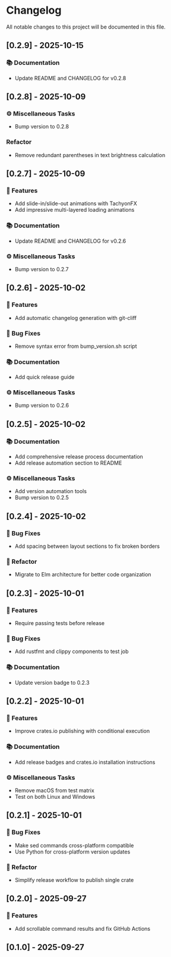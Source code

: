 # Changelog

All notable changes to this project will be documented in this file.

## [0.2.9] - 2025-10-15

### 📚 Documentation

- Update README and CHANGELOG for v0.2.8

## [0.2.8] - 2025-10-09

### ⚙️ Miscellaneous Tasks

- Bump version to 0.2.8

### Refactor

- Remove redundant parentheses in text brightness calculation

## [0.2.7] - 2025-10-09

### 🚀 Features

- Add slide-in/slide-out animations with TachyonFX
- Add impressive multi-layered loading animations

### 📚 Documentation

- Update README and CHANGELOG for v0.2.6

### ⚙️ Miscellaneous Tasks

- Bump version to 0.2.7

## [0.2.6] - 2025-10-02

### 🚀 Features

- Add automatic changelog generation with git-cliff

### 🐛 Bug Fixes

- Remove syntax error from bump_version.sh script

### 📚 Documentation

- Add quick release guide

### ⚙️ Miscellaneous Tasks

- Bump version to 0.2.6

## [0.2.5] - 2025-10-02

### 📚 Documentation

- Add comprehensive release process documentation
- Add release automation section to README

### ⚙️ Miscellaneous Tasks

- Add version automation tools
- Bump version to 0.2.5

## [0.2.4] - 2025-10-02

### 🐛 Bug Fixes

- Add spacing between layout sections to fix broken borders

### 🚜 Refactor

- Migrate to Elm architecture for better code organization

## [0.2.3] - 2025-10-01

### 🚀 Features

- Require passing tests before release

### 🐛 Bug Fixes

- Add rustfmt and clippy components to test job

### 📚 Documentation

- Update version badge to 0.2.3

## [0.2.2] - 2025-10-01

### 🚀 Features

- Improve crates.io publishing with conditional execution

### 📚 Documentation

- Add release badges and crates.io installation instructions

### ⚙️ Miscellaneous Tasks

- Remove macOS from test matrix
- Test on both Linux and Windows

## [0.2.1] - 2025-10-01

### 🐛 Bug Fixes

- Make sed commands cross-platform compatible
- Use Python for cross-platform version updates

### 🚜 Refactor

- Simplify release workflow to publish single crate

## [0.2.0] - 2025-09-27

### 🚀 Features

- Add scrollable command results and fix GitHub Actions

## [0.1.0] - 2025-09-27

<!-- generated by git-cliff -->

